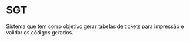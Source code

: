 # SGT
Sistema que tem como objetivo gerar tabelas de tickets para impressão e validar os códigos gerados.

